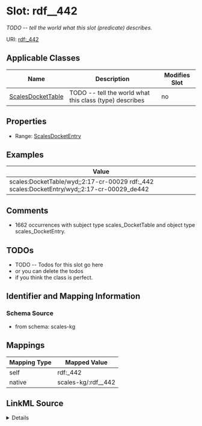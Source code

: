 

# Slot: rdf__442


_TODO -- tell the world what this slot (predicate) describes._





URI: [rdf:_442](http://www.w3.org/1999/02/22-rdf-syntax-ns#_442)



<!-- no inheritance hierarchy -->





## Applicable Classes

| Name | Description | Modifies Slot |
| --- | --- | --- |
| [ScalesDocketTable](../classes/ScalesDocketTable.md) | TODO -- tell the world what this class (type) describes |  no  |







## Properties

* Range: [ScalesDocketEntry](../classes/ScalesDocketEntry.md)






## Examples

| Value |
| --- |
| scales:DocketTable/wyd;;2:17-cr-00029 rdf:_442 scales:DocketEntry/wyd;;2:17-cr-00029_de442 |

## Comments

* 1662 occurrences with subject type scales_DocketTable and object type scales_DocketEntry.

## TODOs

* TODO -- Todos for this slot go here
* or you can delete the todos
* if you think the class is perfect.

## Identifier and Mapping Information







### Schema Source


* from schema: scales-kg




## Mappings

| Mapping Type | Mapped Value |
| ---  | ---  |
| self | rdf:_442 |
| native | scales-kg/:rdf__442 |




## LinkML Source

<details>
```yaml
name: rdf__442
description: TODO -- tell the world what this slot (predicate) describes.
todos:
- TODO -- Todos for this slot go here
- or you can delete the todos
- if you think the class is perfect.
comments:
- 1662 occurrences with subject type scales_DocketTable and object type scales_DocketEntry.
examples:
- value: scales:DocketTable/wyd;;2:17-cr-00029 rdf:_442 scales:DocketEntry/wyd;;2:17-cr-00029_de442
from_schema: scales-kg
rank: 1000
slot_uri: rdf:_442
alias: rdf__442
domain_of:
- scales_DocketTable
range: scales_DocketEntry

```
</details>